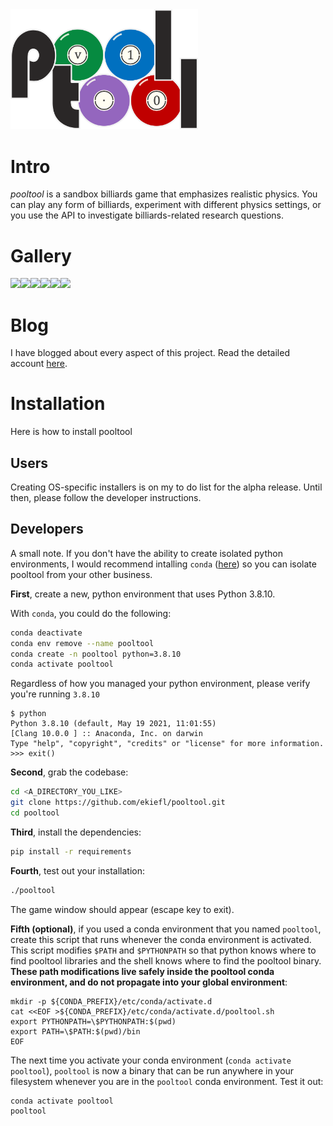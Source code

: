 <img src="logo/logo.png" width="300" />

# Intro

*pooltool* is a sandbox billiards game that emphasizes realistic physics. You can play any form of billiards, experiment with different physics settings, or you use the API to investigate billiards-related research questions.

# Gallery

<img src="https://ekiefl.github.io/images/pooltool/pooltool-graphics/gallery_1.png" width="300" /><img src="https://ekiefl.github.io/images/pooltool/pooltool-graphics/gallery_2.png" width="300" /><img src="https://ekiefl.github.io/images/pooltool/pooltool-graphics/gallery_3.png" width="300" /><img src="https://ekiefl.github.io/images/pooltool/pooltool-graphics/gallery_5.png" width="300" /><img src="https://ekiefl.github.io/images/pooltool/pooltool-graphics/gallery_6.png" width="300" /><img src="https://ekiefl.github.io/images/pooltool/pooltool-graphics/gallery_7.png" width="300" />

# Blog

I have blogged about every aspect of this project. Read the detailed account [here](https://ekiefl.github.io/projects/pooltool/).

# Installation

Here is how to install pooltool

## Users

Creating OS-specific installers is on my to do list for the alpha release. Until then, please follow the developer instructions.

## Developers

A small note. If you don't have the ability to create isolated python environments, I would recommend intalling `conda` ([here](https://conda.io/projects/conda/en/latest/user-guide/install/index.html)) so you can isolate pooltool from your other business.

**First**, create a new, python environment that uses Python 3.8.10.

With `conda`, you could do the following:

```bash
conda deactivate
conda env remove --name pooltool
conda create -n pooltool python=3.8.10
conda activate pooltool
```

Regardless of how you managed your python environment, please verify you're running `3.8.10`

```
$ python
Python 3.8.10 (default, May 19 2021, 11:01:55)
[Clang 10.0.0 ] :: Anaconda, Inc. on darwin
Type "help", "copyright", "credits" or "license" for more information.
>>> exit()
```

**Second**, grab the codebase:

```bash
cd <A_DIRECTORY_YOU_LIKE>
git clone https://github.com/ekiefl/pooltool.git
cd pooltool
```

**Third**, install the dependencies:

```bash
pip install -r requirements
```

**Fourth**, test out your installation:

```bash
./pooltool
```

The game window should appear (escape key to exit).

**Fifth (optional)**, if you used a conda environment that you named `pooltool`, create this script that runs whenever the conda environment is activated. This script modifies `$PATH` and `$PYTHONPATH` so that python knows where to find pooltool libraries and the shell knows where to find the pooltool binary. **These path modifications live safely inside the pooltool conda environment, and do not propagate into your global
environment**:

```
mkdir -p ${CONDA_PREFIX}/etc/conda/activate.d
cat <<EOF >${CONDA_PREFIX}/etc/conda/activate.d/pooltool.sh
export PYTHONPATH=\$PYTHONPATH:$(pwd)
export PATH=\$PATH:$(pwd)/bin
EOF
```

The next time you activate your conda environment (`conda activate pooltool`), `pooltool` is now a binary
that can be run anywhere in your filesystem whenever you are in the `pooltool` conda environment. Test it out:

```
conda activate pooltool
pooltool
```

